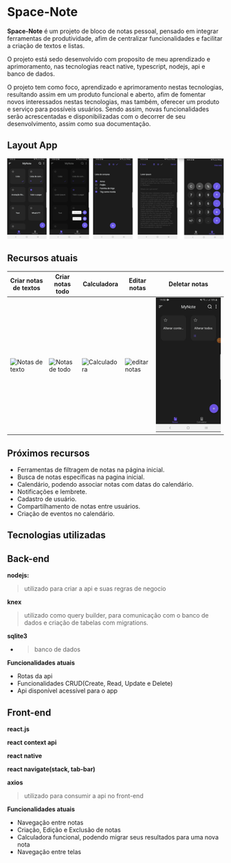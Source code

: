 
# Space-Note 

**Space-Note** é um projeto de bloco de notas pessoal, pensado em integrar ferramentas de produtividade, afim de centralizar funcionalidades e facilitar a criação de textos e listas.

O projeto está sedo desenvolvido com proposito de meu aprendizado e aprimoramento, nas tecnologias react native, typescript, nodejs, api e banco de dados.

 O projeto tem como foco, aprendizado e aprimoramento nestas tecnologias, resultando assim em um produto funcional e aberto, afim de fomentar novos interessados nestas tecnologias, mas também, oferecer um produto e serviço para possíveis usuários. Sendo assim, novas funcionalidades serão acrescentadas e disponibilizadas com o decorrer de seu desenvolvimento, assim como sua documentação.

## Layout App

![Images App](https://github.com/SrAmaral/Space-Note/blob/SpaceNote-with-todo-note/readme_src/bgApp.png)


## Recursos atuais


| Criar notas de textos | Criar notas todo | Calculadora | Editar notas | Deletar notas  |
|--|--|--|--|--|
| ![Notas de texto](https://github.com/SrAmaral/Space-Note/blob/SpaceNote-with-todo-note/readme_src/20200921_193324.gif) | ![Notas de todo](https://github.com/SrAmaral/Space-Note/blob/SpaceNote-with-todo-note/readme_src/20200921_193551.gif) | ![Calculadora](https://github.com/SrAmaral/Space-Note/blob/SpaceNote-with-todo-note/readme_src/20200921_194416.gif) | ![editar notas](https://github.com/SrAmaral/Space-Note/blob/SpaceNote-with-todo-note/readme_src/20200921_194940.gif) | ![editar notas](https://github.com/SrAmaral/Space-Note/blob/SpaceNote-with-todo-note/readme_src/20200921_195320.gif) |


## Próximos recursos

 - Ferramentas de filtragem de notas na página inicial.
 - Busca de notas específicas na pagina inicial.
 - Calendário, podendo associar notas com datas do calendário.
 - Notificações e lembrete.
 - Cadastro de usuário.
 - Compartilhamento de notas entre usuários.
 - Criação de eventos no calendário.

## Tecnologias utilizadas

## **Back-end**

 **nodejs:**
  >utilizado para criar a api e suas regras de negocio
 
  **knex** 
  > utilizado como query builder, para comunicação com o banco de dados e criação de tabelas com migrations.
  
 **sqlite3**
 - > banco de dados
 
 **Funcionalidades atuais**
 
 - Rotas da api
 - Funcionalidades CRUD(Create, Read, Update e Delete)
 - Api disponível acessível para o app

 


  

## **Front-end**
  
  **react.js**

  **react context api**

  **react native**
  
  **react navigate(stack, tab-bar)**
  
 **axios**
 > utilizado para consumir a api no front-end

**Funcionalidades atuais**
 

 - Navegação entre notas
 - Criação, Edição e Exclusão de notas
 - Calculadora funcional, podendo migrar seus resultados para uma nova nota
 - Navegação entre telas
